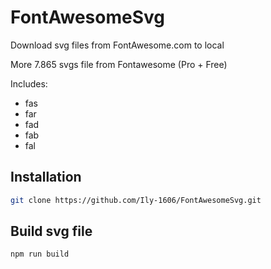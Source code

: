 
# FontAwesomeSvg

Download svg files from FontAwesome.com to local

More 7.865 svgs file from Fontawesome (Pro + Free)

Includes: 
- fas
- far
- fad
- fab
- fal



## Installation

```bash
git clone https://github.com/Ily-1606/FontAwesomeSvg.git
```


## Build svg file

```bash
npm run build
```